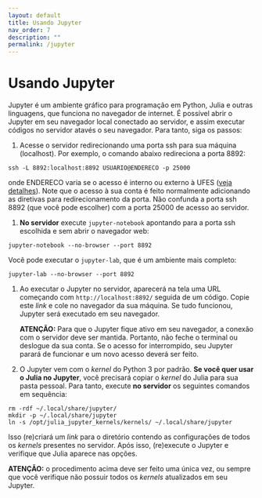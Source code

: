 ```yaml
---
layout: default
title: Usando Jupyter
nav_order: 7
description: ""
permalink: /jupyter
---
```


# Usando Jupyter

Jupyter é um ambiente gráfico para programação em Python, Julia e outras linguagens, que funciona no navegador de internet. É possível abrir o Jupyter em seu navegador local conectado ao servidor, e assim executar códigos no servidor atavés o seu navegador. Para tanto, siga os passos:

1. Acesse o servidor redirecionando uma porta ssh para sua máquina (localhost). Por exemplo, o comando abaixo redireciona a porta 8892:
~~~
ssh -L 8892:localhost:8892 USUARIO@ENDERECO -p 25000
~~~
onde ENDERECO varia se o acesso é interno ou externo à UFES ([veja detalhes](/)). Note que o acesso à sua conta é feito normalmente adicionando as diretivas para redirecionamento da porta. Não confunda a porta ssh 8892 (que você pode escolher) com a porta 25000 de acesso ao servidor.


1. **No servidor** execute `jupyter-notebook` apontando para a porta ssh escolhida e sem abrir o navegador web:
~~~
jupyter-notebook --no-browser --port 8892
~~~
Você pode executar o `jupyter-lab`, que é um ambiente mais completo:
~~~
jupyter-lab --no-browser --port 8892
~~~


1. Ao executar o Jupyter no servidor, aparecerá na tela uma URL começando com `http://localhost:8892/` seguida de um código. Copie este *link* e cole no navegador da sua máquina. Se tudo funcionou, Jupyter será executado em seu navegador.

   **ATENÇÃO:** Para que o Jupyter fique ativo em seu navegador, a conexão com o servidor deve ser mantida. Portanto, não feche o terminal ou deslogue da sua conta. Se o acesso for interrompido, seu Jupyter parará de funcionar e um novo acesso deverá ser feito.


1. O Jupyter vem com o *kernel* do Python 3 por padrão. **Se você quer usar o Julia no Jupyter**, você precisará copiar o *kernel* do Julia para sua pasta pessoal. Para tanto, execute **no servidor** os seguintes comandos em sequência:
~~~
rm -rdf ~/.local/share/jupyter/
mkdir -p ~/.local/share/jupyter
ln -s /opt/julia_jupyter_kernels/kernels/ ~/.local/share/jupyter
~~~
Isso (re)criará um *link* para o diretório contendo as configurações de todos os *kernels* presentes no servidor. Após isso, (re)execute o Jupyter e verifique que Julia aparece nas opções.

   **ATENÇÃO:** o procedimento acima deve ser feito uma única vez, ou sempre que você verifique não possuir todos os *kernels* atualizados em seu Jupyter.

